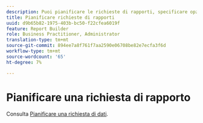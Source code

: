 ```yaml
---
description: Puoi pianificare le richieste di rapporti, specificare opzioni di consegna avanzate, specificare i destinatari e visualizzare la cronologia della pianificazione. Le opzioni di consegna avanzate ti consentono di configurare i rapporti che desideri inviare in un momento specifico o a intervalli specifici. Puoi anche specificare il formato del file in cui inviare il rapporto.
title: Pianificare richieste di rapporti
uuid: d9b65b82-1975-403b-bc50-f22cfea6019f
feature: Report Builder
role: Business Practitioner, Administrator
translation-type: tm+mt
source-git-commit: 894ee7a8f761f7aa2590e06708be82e7ecfa3f6d
workflow-type: tm+mt
source-wordcount: '65'
ht-degree: 7%

---
```



# Pianificare una richiesta di rapporto

Consulta [Pianificare una richiesta di dati](/help/analyze/report-builder/t-schedule-a-data-request.md).
